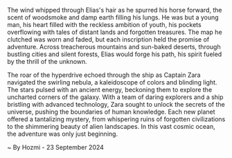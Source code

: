 
The wind whipped through Elias's hair as he spurred his horse forward, the scent of woodsmoke and damp earth filling his lungs. He was but a young man, his heart filled with the reckless ambition of youth, his pockets overflowing with tales of distant lands and forgotten treasures. The map he clutched was worn and faded, but each inscription held the promise of adventure. Across treacherous mountains and sun-baked deserts, through bustling cities and silent forests, Elias would forge his path, his spirit fueled by the thrill of the unknown. 

The roar of the hyperdrive echoed through the ship as Captain Zara navigated the swirling nebula, a kaleidoscope of colors and blinding light. The stars pulsed with an ancient energy, beckoning them to explore the uncharted corners of the galaxy. With a team of daring explorers and a ship bristling with advanced technology, Zara sought to unlock the secrets of the universe, pushing the boundaries of human knowledge. Each new planet offered a tantalizing mystery, from whispering ruins of forgotten civilizations to the shimmering beauty of alien landscapes. In this vast cosmic ocean, the adventure was only just beginning. 

~ By Hozmi - 23 September 2024
